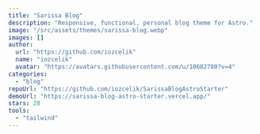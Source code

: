 ```yaml
---
title: "Sarissa Blog"
description: "Responsive, functional, personal blog theme for Astro."
image: "/src/assets/themes/sarissa-blog.webp"
images: []
author:
  url: "https://github.com/iozcelik"
  name: "iozcelik"
  avatar: "https://avatars.githubusercontent.com/u/10682780?v=4"
categories:
  - "blog"
repoUrl: "https://github.com/iozcelik/SarissaBlogAstroStarter"
demoUrl: "https://sarissa-blog-astro-starter.vercel.app/"
stars: 28
tools:
  - "tailwind"
---
```

